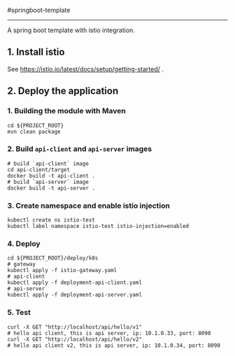 #springboot-template
******

A spring boot template with istio integration.

## 1. Install istio
See https://istio.io/latest/docs/setup/getting-started/ .

## 2. Deploy the application
### 1. Building the module with Maven
```shell
cd ${PROJECT_ROOT} 
mvn clean package
```
### 2. Build `api-client` and `api-server` images
```shell
# build `api-client` image
cd api-client/target
docker build -t api-client .
# build `api-server` image
docker build -t api-server .
```
### 3. Create namespace and enable istio injection
```shell
kubectl create ns istio-test
kubectl label namespace istio-test istio-injection=enabled
```
### 4. Deploy 
```shell
cd ${PROJECT_ROOT}/deploy/k8s
# gateway
kubectl apply -f istio-gateway.yaml
# api-client
kubectl apply -f deployment-api-client.yaml
# api-server
kubectl apply -f deployment-api-server.yaml
```
### 5. Test
```shell
curl -X GET "http://localhost/api/hello/v1"
# hello api client, this is api server, ip: 10.1.0.33, port: 8090
curl -X GET "http://localhost/api/hello/v2"
# hello api client v2, this is api server, ip: 10.1.0.34, port: 8090
```